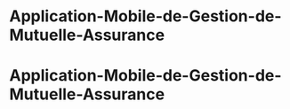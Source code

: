 # Application-Mobile-de-Gestion-de-Mutuelle-Assurance
# Application-Mobile-de-Gestion-de-Mutuelle-Assurance
